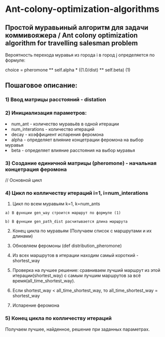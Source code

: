 # Ant-colony-optimization-algorithms
## Простой муравьиный алгоритм для задачи коммивояжера / Ant colony optimization algorithm for travelling salesman problem

Вероятность перехода муравья из города i в город j определяется по формуле:
  
  choice = pheromone ** self.alpha * ((1.0/dist) ** self.beta)                (1)

## Пошаговое описание:
### 1) Ввод матрицы расстояний - distation
### 2) Инициализация параметров:
<li>
  num_ant - количество муравьёв в одной итерации
<li>
  num_interations - количество итераций
<li>
  decay - коэффициент испарения феромона
<li>
  alpha - определяет влияние концетрации феромона на выбор муравья
<li>
  beta - определяет влияние расстояния на выбор муравья
  
  
  
### 3) Создание единичной матрицы (pheromone) - начальная концетрация феромона

// Основной цикл

### 4) Цикл по колличеству итераций i=1, i=num_interations
  1. Цикл по всем муравьям k=1, k=num_ants
  
    a) В функции gen_way строится маршрут по формуле (1)
    
    b) В функции gen_path_dist расчитывается длина маршрута
    
  2. Конец цикла по муравьям (Получаем список с маршрутами и их длинами)
  
  3. Обновляем феромоны (def distribution_pheromone)
  
  4. Из всех маршрутов в итерации находим самый короткий - shortest_way
  5. Проверка на лучшее решение: сравниваем лучший маршрут из этой итерации(shortest_way) с самым лучшим маршрутов за всё
  время(all_time_shortest_way).
  6. Если shortest_way < all_time_shortest_way, то all_time_shortest_way = shortest_way
  
  7. Испарение феромона

### 5) Конец цикла по колличеству итераций

Получаем лучшее, найденное, решение при заданных параметрах.
  

    
    
